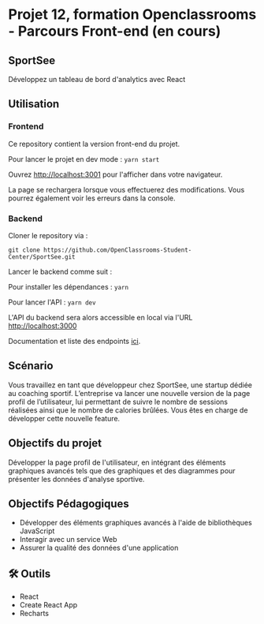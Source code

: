# Projet 12, formation Openclassrooms - Parcours Front-end (en cours)
## SportSee
Développez un tableau de bord d'analytics avec React

## Utilisation
### Frontend
Ce repository contient la version front-end du projet.

Pour lancer le projet en dev mode : `yarn start`

Ouvrez [http://localhost:3001](http://localhost:3001) pour l'afficher dans votre navigateur.

La page se rechargera lorsque vous effectuerez des modifications. Vous pourrez également voir les erreurs dans la console.

### Backend
Cloner le repository via :

`git clone https://github.com/OpenClassrooms-Student-Center/SportSee.git`

Lancer le backend comme suit :

Pour installer les dépendances : `yarn`

Pour lancer l'API : `yarn dev`

L'API du backend sera alors accessible en local via l'URL [http://localhost:3000](http://localhost:3000)

Documentation et liste des endpoints [ici](https://github.com/OpenClassrooms-Student-Center/SportSee?tab=readme-ov-file#1-general-information).

## Scénario
Vous travaillez en tant que développeur chez SportSee, une startup dédiée au coaching sportif. L’entreprise va lancer une nouvelle version de la page profil de l’utilisateur, lui permettant de suivre le nombre de sessions réalisées ainsi que le nombre de calories brûlées. Vous êtes en charge de développer cette nouvelle feature.

## Objectifs du projet
Développer la page profil de l'utilisateur, en intégrant des éléments graphiques avancés tels que des graphiques et des diagrammes pour présenter les données d'analyse sportive.

## Objectifs Pédagogiques
- Développer des éléments graphiques avancés à l'aide de bibliothèques JavaScript
- Interagir avec un service Web
- Assurer la qualité des données d'une application

## 🛠 Outils
- React
- Create React App
- Recharts